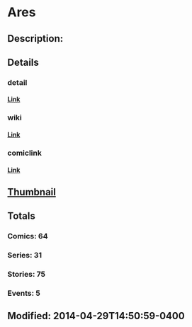 # Ares
## Description: 
## Details
### detail
#### [Link](http://marvel.com/characters/183/ares?utm_campaign=apiRef&utm_source=225578a89fc76f3d20fbffda5d17a88d)
### wiki
#### [Link](http://marvel.com/universe/Ares?utm_campaign=apiRef&utm_source=225578a89fc76f3d20fbffda5d17a88d)
### comiclink
#### [Link](http://marvel.com/comics/characters/1010784/ares?utm_campaign=apiRef&utm_source=225578a89fc76f3d20fbffda5d17a88d)
## [Thumbnail](http://i.annihil.us/u/prod/marvel/i/mg/c/10/535ff3daea603.jpg)
## Totals
### Comics: 64
### Series: 31
### Stories: 75
### Events: 5
## Modified: 2014-04-29T14:50:59-0400